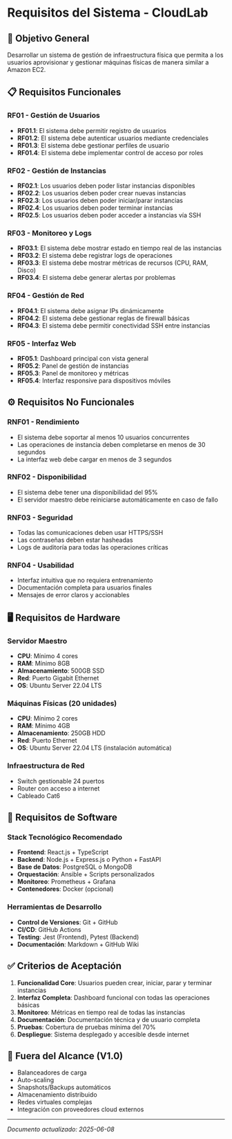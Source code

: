 # Requisitos del Sistema - CloudLab

## 🎯 Objetivo General

Desarrollar un sistema de gestión de infraestructura física que permita a los usuarios aprovisionar y gestionar máquinas físicas de manera similar a Amazon EC2.

## 📋 Requisitos Funcionales

### RF01 - Gestión de Usuarios
- **RF01.1**: El sistema debe permitir registro de usuarios
- **RF01.2**: El sistema debe autenticar usuarios mediante credenciales
- **RF01.3**: El sistema debe gestionar perfiles de usuario
- **RF01.4**: El sistema debe implementar control de acceso por roles

### RF02 - Gestión de Instancias
- **RF02.1**: Los usuarios deben poder listar instancias disponibles
- **RF02.2**: Los usuarios deben poder crear nuevas instancias
- **RF02.3**: Los usuarios deben poder iniciar/parar instancias
- **RF02.4**: Los usuarios deben poder terminar instancias
- **RF02.5**: Los usuarios deben poder acceder a instancias vía SSH

### RF03 - Monitoreo y Logs
- **RF03.1**: El sistema debe mostrar estado en tiempo real de las instancias
- **RF03.2**: El sistema debe registrar logs de operaciones
- **RF03.3**: El sistema debe mostrar métricas de recursos (CPU, RAM, Disco)
- **RF03.4**: El sistema debe generar alertas por problemas

### RF04 - Gestión de Red
- **RF04.1**: El sistema debe asignar IPs dinámicamente
- **RF04.2**: El sistema debe gestionar reglas de firewall básicas
- **RF04.3**: El sistema debe permitir conectividad SSH entre instancias

### RF05 - Interfaz Web
- **RF05.1**: Dashboard principal con vista general
- **RF05.2**: Panel de gestión de instancias
- **RF05.3**: Panel de monitoreo y métricas
- **RF05.4**: Interfaz responsive para dispositivos móviles

## ⚙️ Requisitos No Funcionales

### RNF01 - Rendimiento
- El sistema debe soportar al menos 10 usuarios concurrentes
- Las operaciones de instancia deben completarse en menos de 30 segundos
- La interfaz web debe cargar en menos de 3 segundos

### RNF02 - Disponibilidad
- El sistema debe tener una disponibilidad del 95%
- El servidor maestro debe reiniciarse automáticamente en caso de fallo

### RNF03 - Seguridad
- Todas las comunicaciones deben usar HTTPS/SSH
- Las contraseñas deben estar hasheadas
- Logs de auditoría para todas las operaciones críticas

### RNF04 - Usabilidad
- Interfaz intuitiva que no requiera entrenamiento
- Documentación completa para usuarios finales
- Mensajes de error claros y accionables

## 🖥️ Requisitos de Hardware

### Servidor Maestro
- **CPU**: Mínimo 4 cores
- **RAM**: Mínimo 8GB
- **Almacenamiento**: 500GB SSD
- **Red**: Puerto Gigabit Ethernet
- **OS**: Ubuntu Server 22.04 LTS

### Máquinas Físicas (20 unidades)
- **CPU**: Mínimo 2 cores
- **RAM**: Mínimo 4GB
- **Almacenamiento**: 250GB HDD
- **Red**: Puerto Ethernet
- **OS**: Ubuntu Server 22.04 LTS (instalación automática)

### Infraestructura de Red
- Switch gestionable 24 puertos
- Router con acceso a internet
- Cableado Cat6

## 🔧 Requisitos de Software

### Stack Tecnológico Recomendado
- **Frontend**: React.js + TypeScript
- **Backend**: Node.js + Express.js o Python + FastAPI
- **Base de Datos**: PostgreSQL o MongoDB
- **Orquestación**: Ansible + Scripts personalizados
- **Monitoreo**: Prometheus + Grafana
- **Contenedores**: Docker (opcional)

### Herramientas de Desarrollo
- **Control de Versiones**: Git + GitHub
- **CI/CD**: GitHub Actions
- **Testing**: Jest (Frontend), Pytest (Backend)
- **Documentación**: Markdown + GitHub Wiki

## ✅ Criterios de Aceptación

1. **Funcionalidad Core**: Usuarios pueden crear, iniciar, parar y terminar instancias
2. **Interfaz Completa**: Dashboard funcional con todas las operaciones básicas
3. **Monitoreo**: Métricas en tiempo real de todas las instancias
4. **Documentación**: Documentación técnica y de usuario completa
5. **Pruebas**: Cobertura de pruebas mínima del 70%
6. **Despliegue**: Sistema desplegado y accesible desde internet

## 🚫 Fuera del Alcance (V1.0)

- Balanceadores de carga
- Auto-scaling
- Snapshots/Backups automáticos
- Almacenamiento distribuido
- Redes virtuales complejas
- Integración con proveedores cloud externos

---
*Documento actualizado: 2025-06-08*
